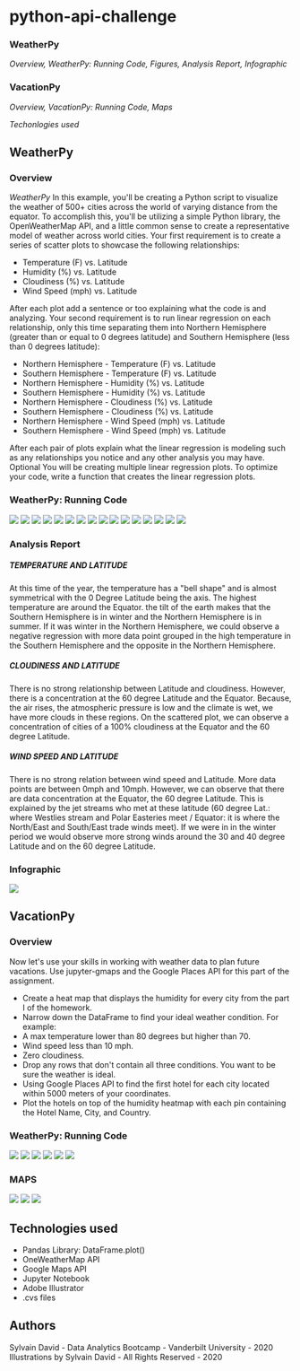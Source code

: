 # python-api-challenge

### WeatherPy ###
*Overview,*
*WeatherPy: Running Code,*
*Figures,*
*Analysis Report,*
*Infographic*

### VacationPy ###
*Overview,*
*VacationPy: Running Code,*
*Maps*

*Techonlogies used*

## WeatherPy ##
### Overview ###
*WeatherPy*
In this example, you'll be creating a Python script to visualize the weather of 500+ cities across the world of varying distance from the equator. To accomplish this, you'll be utilizing a simple Python library, the OpenWeatherMap API, and a little common sense to create a representative model of weather across world cities.
Your first requirement is to create a series of scatter plots to showcase the following relationships:

* Temperature (F) vs. Latitude
* Humidity (%) vs. Latitude
* Cloudiness (%) vs. Latitude
* Wind Speed (mph) vs. Latitude

After each plot add a sentence or too explaining what the code is and analyzing.
Your second requirement is to run linear regression on each relationship, only this time separating them into Northern Hemisphere (greater than or equal to 0 degrees latitude) and Southern Hemisphere (less than 0 degrees latitude):

* Northern Hemisphere - Temperature (F) vs. Latitude
* Southern Hemisphere - Temperature (F) vs. Latitude
* Northern Hemisphere - Humidity (%) vs. Latitude
* Southern Hemisphere - Humidity (%) vs. Latitude
* Northern Hemisphere - Cloudiness (%) vs. Latitude
* Southern Hemisphere - Cloudiness (%) vs. Latitude
* Northern Hemisphere - Wind Speed (mph) vs. Latitude
* Southern Hemisphere - Wind Speed (mph) vs. Latitude

After each pair of plots explain what the linear regression is modeling such as any relationships you notice and any other analysis you may have.
Optional You will be creating multiple linear regression plots. To optimize your code, write a function that creates the linear regression plots.

### WeatherPy: Running Code ###
![](Assets/hw6-1.png)
![](Assets/hw6-2.png)
![](Assets/hw-6-3a.png)
![](Assets/hw6-3b.png)
![](Assets/hw6-3-c.png)
![](Assets/hw-6-4.png)
![](Assets/hw-6-5.png)
![](Assets/hw-6-6.png)
![](Assets/hw-6-7.png)
![](Assets/hw-6-8.png)
![](Assets/hw-6-10.png)
![](Assets/hw-6-11.png)
![](Assets/hw-6-12.png)
![](Assets/hw-6-13.png)
![](Assets/hw-6-14.png)
![](Assets/hw-6-15.png)

### Analysis Report ###
##### TEMPERATURE AND LATITUDE #####
At this time of the year, the temperature has a "bell shape" and is almost symmetrical with the 0 Degree Latitude being the axis. The highest temperature are around the Equator. the tilt of the earth makes that the Southern Hemisphere is in winter and the Northern Hemisphere is in summer. If it was winter in the Northern Hemisphere, we could observe a negative regression with more data point grouped in the high temperature in the Southern Hemisphere and the opposite in the Northern Hemisphere.

##### CLOUDINESS AND LATITUDE #####
There is no strong relationship between Latitude and cloudiness. However, there is a concentration at the 60 degree Latitude and the Equator. Because, the air rises, the atmospheric pressure is low and the climate is wet, we have more clouds in these regions. On the scattered plot, we can observe a concentration of cities of a 100% cloudiness at the Equator and the 60 degree Latitude.

##### WIND SPEED AND LATITUDE #####
There is no strong relation between wind speed and Latitude. More data points are between 0mph and 10mph. However, we can observe that there are data concentration at the Equator, the 60 degree Latitude. This is explained by the jet streams who met at these latitude (60 degree Lat.: where Westlies stream and Polar Easteries meet / Equator: it is where the North/East and South/East trade winds meet). If we were in in the winter period we would observe more strong winds around the 30 and 40 degree Latitude and on the 60 degree Latitude.

### Infographic ###
![](Assets/weather_info.png)

## VacationPy ##
### Overview ###

Now let's use your skills in working with weather data to plan future vacations. Use jupyter-gmaps and the Google Places API for this part of the assignment.

* Create a heat map that displays the humidity for every city from the part I of the homework.
* Narrow down the DataFrame to find your ideal weather condition. For example:
* A max temperature lower than 80 degrees but higher than 70.
* Wind speed less than 10 mph.
* Zero cloudiness.
* Drop any rows that don't contain all three conditions. You want to be sure the weather is ideal.
* Using Google Places API to find the first hotel for each city located within 5000 meters of your coordinates.
* Plot the hotels on top of the humidity heatmap with each pin containing the Hotel Name, City, and Country.

### WeatherPy: Running Code ###
![](Assets/hotal1.png)
![](Assets/hotel2.png)
![](Assets/hotel3.png)
![](Assets/hotel5.png)
![](Assets/hotel6.png)
![](Assets/hotel7.png)


### MAPS ###
![](Assets/humidity%20map.png)
![](Assets/humidity%20map%20with%20hotel.png)
![](Assets/videomap%20hotel.gif)

## Technologies used ##
* Pandas Library: DataFrame.plot()
* OneWeatherMap API
* Google Maps API
* Jupyter Notebook
* Adobe Illustrator
* .cvs files
  
## Authors ##
Sylvain David - Data Analytics Bootcamp - Vanderbilt University - 2020
Illustrations by Sylvain David - All Rights Reserved - 2020